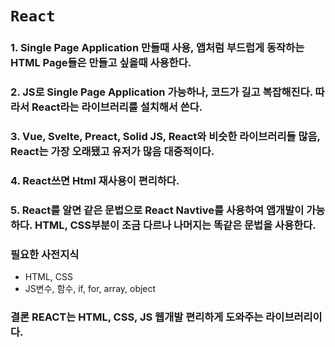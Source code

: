 # `React`

### 1. Single Page Application 만들때 사용, 앱처럼 부드럽게 동작하는 HTML Page들은 만들고 싶을때 사용한다.

### 2. JS로 Single Page Application 가능하나, 코드가 길고 복잡해진다. 따라서 React라는 라이브러리를 설치해서 쓴다.

### 3. Vue, Svelte, Preact, Solid JS, React와 비슷한 라이브러리들 많음, React는 가장 오래됐고 유저가 많음 대중적이다.

### 4. React쓰면 Html 재사용이 편리하다.

### 5. React를 알면 같은 문법으로 React Navtive를 사용하여 앱개발이 가능하다. HTML, CSS부분이 조금 다르나 나머지는 똑같은 문법을 사용한다.

### 필요한 사전지식

- HTML, CSS
- JS변수, 함수, if, for, array, object

### 결론 REACT는 HTML, CSS, JS 웹개발 편리하게 도와주는 라이브러리이다.
